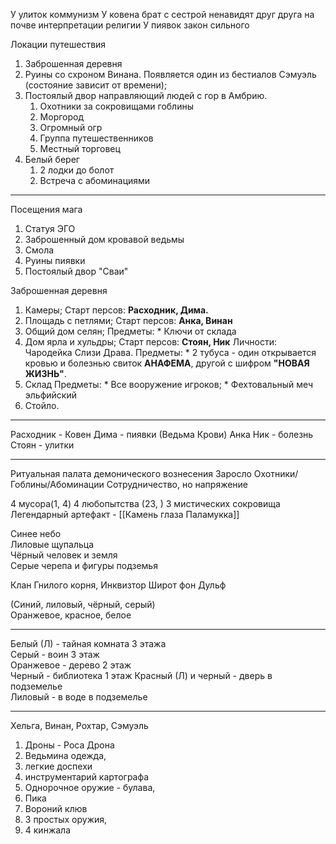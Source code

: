 У улиток коммунизм
У ковена брат с сестрой ненавидят друг друга на почве интерпретации религии
У пиявок закон сильного

Локации путешествия


1. Заброшенная деревня
2. Руины со схроном Винана. Появляется один из бестиалов Сэмуэль (состояние зависит от времени);
3. Постоялый двор направляющий людей с гор в Амбрию.
	1. Охотники за сокровищами гоблины
	2. Моргород
	3. Огромный огр
	4. Группа путешественников
	5. Местный торговец
4. Белый берег
	1. 2 лодки до болот
	2. Встреча с абоминациями
____
Посещения мага
1. Статуя ЭГО
2. Заброшенный дом кровавой ведьмы
3. Смола
4. Руины пиявки
5. Постоялый двор "Сваи"


Заброшенная деревня
1. Камеры;
   Старт персов: **Расходник, Дима.**
2. Площадь с петлями;
   Старт персов: **Анка, Винан**
3. Общий дом селян;
   Предметы: 
	   * Ключи от склада
4. Дом ярла и хульдры;
   Старт персов: **Стоян, Ник**
   Личности: Чародейка Слизи Драва.
   Предметы: 
	   * 2 тубуса - один открывается кровью и болезнью свиток **АНАФЕМА**, другой с шифром **"НОВАЯ ЖИЗНЬ"**.
5. Склад
   Предметы:
	   * Все вооружение игроков;
	   * Фехтовальный меч эльфийский
1. Стойло.
__________
Расходник - Ковен
Дима - пиявки (Ведьма Крови)
Анка 
Ник - болезнь
Стоян - улитки 

---
Ритуальная палата демонического вознесения
Заросло 
Охотники/Гоблины/Абоминации
Сотрудничество, но напряжение

4 мусора(1, 4)
4 любопытства (23, )
3 мистических сокровища
Легендарный артефакт - [[Камень глаза Паламукка]]


Синее небо  
Лиловые щупальца  
Чёрный человек и земля  
Серые черепа и фигуры подземья  

Клан Гнилого корня, Инквизтор Широт фон Дульф

(Синий, лиловый, чёрный, серый)  
Оранжевое, красное, белое  
____  
Белый (Л) - тайная комната 3 этажа  
Серый - воин 3 этаж  
Оранжевое - дерево 2 этаж  
Черный - библиотека 1 этаж 
Красный (Л) и черный - дверь в подземелье  
Лиловый - в воде в подземелье

---
Хельга, Винан, Рохтар, Сэмуэль


1. Дроны - Роса Дрона
10. Ведьмина одежда, 
11. легкие доспехи
13. инструментарий картографа
14. Однорочное оружие - булава,
15. Пика
16. Вороний клюв
17. 3 простых оружия, 
18. 4 кинжала
